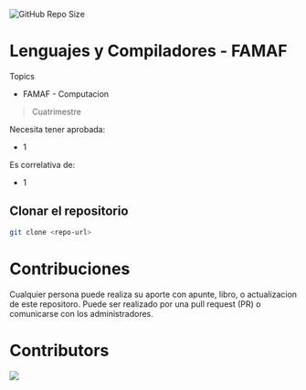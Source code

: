 ![GitHub Repo Size](https://img.shields.io/github/repo-size/FAMAF-resources/Template-repository)

# Lenguajes y Compiladores - FAMAF

Topics
 - FAMAF - Computacion

> Cuatrimestre

Necesita tener aprobada:

- 1

Es correlativa de:

- 1

## Clonar el repositorio

```bash
git clone <repo-url>
```

# Contribuciones

Cualquier persona puede realiza su aporte con apunte, libro, o actualizacion de este repositoro. Puede ser realizado por una pull request (PR) o comunicarse con los administradores.

# Contributors
<a href="https://github.com/FAMAF-resources/Template-repository/graphs/contributors">
  <img src="https://contrib.rocks/image?repo=FAMAF-resources/Template-repository"/>
</a>
